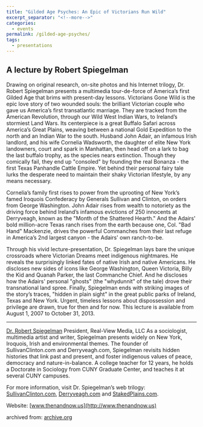 ```yaml
---
title: "Gilded Age Psyches: An Epic of Victorians Run Wild"
excerpt_separator: "<!--more-->"
categories:
  - events
permalink: /gilded-age-psyches/
tags:
  - presentations
---
```

## A lecture by Robert Spiegelman
Drawing on original research, on-site photos and his Internet trilogy, Dr. Robert Spiegelman presents a multimedia tour-de-force of America’s first Gilded Age that brims with present-day lessons. Victorians Gone Wild is the epic love story of two wounded souls: the brilliant Victorian couple who gave us America’s first transatlantic marriage. They are tracked from the American Revolution, through our Wild West Indian Wars, to Ireland’s stormiest Land Wars. Its centerpiece is a great Buffalo Safari across America’s Great Plains, weaving between a national Gold Expedition to the north and an Indian War to the south. Husband John Adair, an infamous Irish landlord, and his wife Cornelia Wadsworth, the daughter of elite New York landowners, court and spark in Manhattan, then head off on a lark to bag the last buffalo trophy, as the species nears extinction. Though they comically fail, they end up "consoled" by founding the real Bonanza - the first Texas Panhandle Cattle Empire. Yet behind their personal fairy tale lurks the desperate need to maintain their shaky Victorian lifestyle, by any means necessary.
<!--more-->

Cornelia’s family first rises to power from the uprooting of New York’s famed Iroquois Confederacy by Generals Sullivan and Clinton, on orders from George Washington. John Adair rises from wealth to notoriety as the driving force behind Ireland’s infamous evictions of 250 innocents at Derryveagh, known as the "Month of the Shattered Hearth." And the Adairs' bold million-acre Texas ranch rises from the earth because one, Col. "Bad Hand" Mackenzie, drives the powerful Commanches from their last refuge in America’s 2nd largest canyon - the Adairs' own ranch-to-be.

Through his vivid lecture-presentation, Dr. Spiegelman lays bare the unique crossroads where Victorian Dreams meet indigenous nightmares. He reveals the surprisingly linked fates of native Irish and native Americans. He discloses new sides of icons like George Washington, Queen Victoria, Billy the Kid and Quanah Parker, the last Commanche Chief. And he discloses how the Adairs' personal "ghosts" (the "whydunnit" of the tale) drove their transnational land spree. Finally, Spiegelman ends with striking images of the story’s traces, "hidden in plain sight" in the great public parks of Ireland, Texas and New York. Urgent, timeless lessons about dispossession and privilege are drawn, true for then and for now.
This lecture is available from August 1, 2007 to October 31, 2013.

***
[Dr. Robert Spiegelman](http://www.SullivanClinton.com/bio)
President, Real-View Media, LLC
As a sociologist, multimedia artist and writer, Spiegelman presents widely on New York, Iroquois, Irish and environmental themes. The founder of SullivanClinton.com and Derryveagh.com, Spiegelman revisits hidden histories that link past and present, and foster indigenous values of peace, democracy and nature-in-balance. A college teacher for 12 years, he holds a Doctorate in Sociology from CUNY Graduate Center, and teaches it at several CUNY campuses.

For more information, visit Dr. Spiegelman’s web trilogy: [SullivanClinton.com](http://www.SullivanClinton.com), [Derryveagh.com](http://www.Derryveagh.com) and [StakedPlains.com](http://www.StakedPlains.com).

Website:	[www.thenandnow.us](http://www.thenandnow.us)


archived from:
[archive.org](http://web.archive.org/web/20130730090718/http://www.nyhumanities.org/speakers/adult_audiences/lecture.php?lecture_id=1240)
